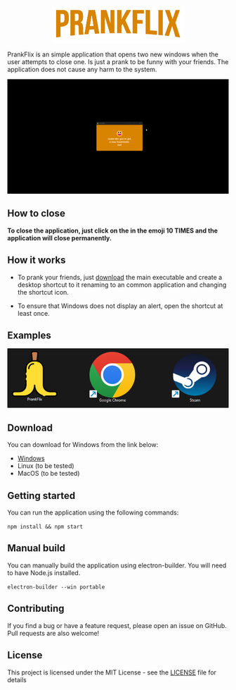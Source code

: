 <p align="center">
  <img src="assets/img/86a651bb70dd1554df1c50ab12246099.png" /> 
</p>

PrankFlix is an simple application that opens two new windows when the user attempts to close one. Is just a prank to be funny with your friends. The application does not cause any harm to the system.

<p align="center">
  <img src="assets/img/screen.gif" /> 
</p>

## How to close

**To close the application, just click on the in the emoji 10 TIMES and the application will close permanently.**

## How it works

- To prank your friends, just [download](https://github.com/alexandrebeato/prankflix/releases/download/v1.0.0/PrankFlix.exe) the main executable and create a desktop shortcut to it renaming to an common application and changing the shortcut icon.

- To ensure that Windows does not display an alert, open the shortcut at least once.

## Examples

<p align="center">
  <img src="assets/img/example.png" /> 
</p>

## Download

You can download for Windows from the link below:

- [Windows](https://github.com/alexandrebeato/prankflix/releases/download/v1.0.0/PrankFlix.exe)
- Linux (to be tested)
- MacOS (to be tested)

## Getting started

You can run the application using the following commands:

`npm install && npm start`

## Manual build

You can manually build the application using electron-builder. You will need to have Node.js installed.

`electron-builder --win portable`

## Contributing

If you find a bug or have a feature request, please open an issue on GitHub. Pull requests are also welcome!

## License

This project is licensed under the MIT License - see the [LICENSE](LICENSE) file for details
